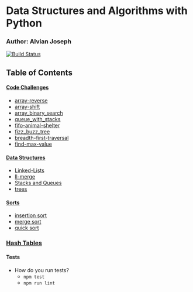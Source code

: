 # Data Structures and Algorithms with Python

### Author: Alvian Joseph

[![Build Status](https://www.travis-ci.com/alvian-401-advanced-javascript/data-structures-and-algorithms.svg?branch=master)](https://www.travis-ci.com/alvian-401-advanced-javascript/data-structures-and-algorithms)

## Table of Contents

#### [Code Challenges](https://github.com/401-Python/data-structures-and-algorithms/tree/master/challenges/)
   * [array-reverse](https://github.com/401-Python/data-structures-and-algorithms/tree/master/challenges/array_reverse) 
   * [array-shift](https://github.com/401-Python/data-structures-and-algorithms/tree/master/challenges/array_shift)
   * [array_binary_search](https://github.com/401-Python/data-structures-and-algorithms/tree/master/challenges/array_binary_search)
   * [queue_with_stacks](https://github.com/401-Python/data-structures-and-algorithms/tree/master/challenges/queue_with_stacks)
   * [fifo-animal-shelter](https://github.com/401-Python/data-structures-and-algorithms/tree/master/challenges/fifo_animal_shelter)
   * [fizz_buzz_tree](https://github.com/401-Python/data-structures-and-algorithms/tree/master/challenges/fizz_buzz_tree)
   * [breadth-first-traversal](https://github.com/401-Python/data-structures-and-algorithms/tree/master/challenges/breadth_first)
   * [find-max-value](https://github.com/401-Python/data-structures-and-algorithms/blob/master/data_structures/tree/tree.py)




#### [Data Structures](https://github.com/401-Python/data-structures-and-algorithms/tree/master/data-structures/)  
 * [Linked-Lists](https://github.com/401-Python/data-structures-and-algorithms/tree/master/data-structures/linked-list)
  * [ll-merge]()  
  * [Stacks and Queues]()  
  * [trees](https://github.com/401-Python/data-structures-and-algorithms/tree/master/data_structures/tree)
 
  
  
 #### [Sorts](https://github.com/401-Python/data-structures-and-algorithms/tree/master/sorts) 
 * [insertion sort](https://github.com/401-Python/data-structures-and-algorithms/tree/master/sorts/insertion_sort) 
 * [merge sort]()
 * [quick sort]()
 
 ### [Hash Tables](https://github.com/alvian-401-advanced-javascript/data-structures-and-algorithms/tree/master/hashtables)


  
#### Tests
* How do you run tests?
  * `npm test`
  * `npm run lint`
